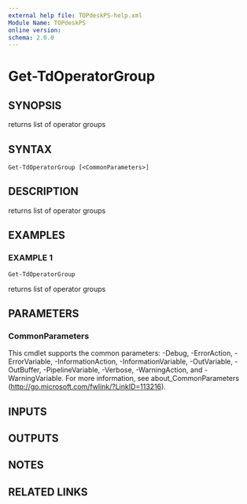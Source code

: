 ```yaml
---
external help file: TOPdeskPS-help.xml
Module Name: TOPdeskPS
online version:
schema: 2.0.0
---
```


# Get-TdOperatorGroup

## SYNOPSIS
returns list of operator groups

## SYNTAX

```
Get-TdOperatorGroup [<CommonParameters>]
```

## DESCRIPTION
returns list of operator groups

## EXAMPLES

### EXAMPLE 1
```
Get-TdOperatorGroup
```

returns list of operator groups

## PARAMETERS

### CommonParameters
This cmdlet supports the common parameters: -Debug, -ErrorAction, -ErrorVariable, -InformationAction, -InformationVariable, -OutVariable, -OutBuffer, -PipelineVariable, -Verbose, -WarningAction, and -WarningVariable.
For more information, see about_CommonParameters (http://go.microsoft.com/fwlink/?LinkID=113216).

## INPUTS

## OUTPUTS

## NOTES

## RELATED LINKS
